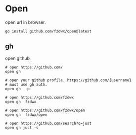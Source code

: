 # Open

open url in browser.

```shell
go install github.com/fzdwx/open@latest 
```

## gh

open github

```shell
# open https://github.com/
open gh 

# open your github profile. https://github.com/{username}
# must use gh auth.
open gh  -p

# open https://github.com/fzdwx
open gh  fzdwx

# open https://github.com/fzdwx/open
open gh  fzdwx/open

# open https://github.com/search?q=just
open gh just -s
```
